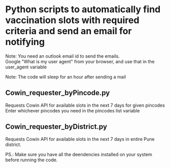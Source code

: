 # Python scripts to automatically find vaccination slots with required criteria and send an email for notifying
Note: You need an outlook email id to send the emails. <br>
Google "What is my user agent" from your browser, and use that in the user_agent variable

Note: The code will sleep for an hour after sending a mail
## Cowin_requester_byPincode.py
Requests Cowin API for available slots in the next 7 days for given pincodes
Enter whichever pincodes you need in the pincodes list variable

## Cowin_requester_byDistrict.py
Requests Cowin API for available slots in the next 7 days in entire Pune district.

PS.: Make sure you have all the deendencies installed on your system before running the code.

